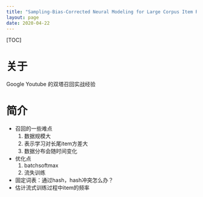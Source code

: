 ```yaml
---
title: "Sampling-Bias-Corrected Neural Modeling for Large Corpus Item Recommendations"
layout: page
date: 2020-04-22
---
```

[TOC]


# 关于
Google Youtube 的双塔召回实战经验


# 简介
- 召回的一些难点
    1. 数据规模大
    2. 表示学习对长尾item方差大
    3. 数据分布会随时间变化
- 优化点
    1. batchsoftmax
    2. 流失训练
- 固定词表：通过hash，hash冲突怎么办？
- 估计流式训练过程中item的频率
